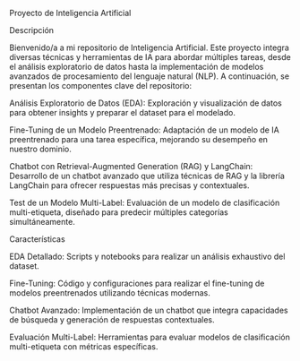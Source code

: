 Proyecto de Inteligencia Artificial

Descripción

Bienvenido/a a mi repositorio de Inteligencia Artificial. Este proyecto integra diversas técnicas y herramientas de IA para abordar múltiples tareas, desde el análisis exploratorio de datos hasta la implementación de modelos avanzados de procesamiento del lenguaje natural (NLP). A continuación, se presentan los componentes clave del repositorio:

Análisis Exploratorio de Datos (EDA): Exploración y visualización de datos para obtener insights y preparar el dataset para el modelado.

Fine-Tuning de un Modelo Preentrenado: Adaptación de un modelo de IA preentrenado para una tarea específica, mejorando su desempeño en nuestro dominio.

Chatbot con Retrieval-Augmented Generation (RAG) y LangChain: Desarrollo de un chatbot avanzado que utiliza técnicas de RAG y la librería LangChain para ofrecer respuestas más precisas y contextuales.

Test de un Modelo Multi-Label: Evaluación de un modelo de clasificación multi-etiqueta, diseñado para predecir múltiples categorías simultáneamente.

Características

EDA Detallado: Scripts y notebooks para realizar un análisis exhaustivo del dataset.

Fine-Tuning: Código y configuraciones para realizar el fine-tuning de modelos preentrenados utilizando técnicas modernas.

Chatbot Avanzado: Implementación de un chatbot que integra capacidades de búsqueda y generación de respuestas contextuales.

Evaluación Multi-Label: Herramientas para evaluar modelos de clasificación multi-etiqueta con métricas específicas.
